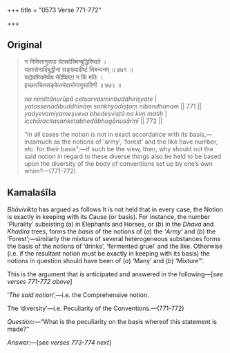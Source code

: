 +++
title = "0573 Verse 771-772"

+++
## Original 
>
> न निमित्तानुरूपा चेत्सर्वस्मिन्बुद्धिरिष्यते ।  
> यतस्सेनादिबुद्धीनां सङ्ख्यादीष्टं निबन्धनम् ॥ ७७१ ॥  
> यद्येवमियमेष्वेव भेदेष्विष्टा न किं मतिः ।  
> इच्छारचितसङ्केतभेदाभोगानुसारिणी ॥ ७७२ ॥ 
>
> *na nimittānurūpā cetsarvasminbuddhiriṣyate* \|  
> *yatassenādibuddhīnāṃ saṅkhyādīṣṭaṃ nibandhanam* \|\| 771 \|\|  
> *yadyevamiyameṣveva bhedeṣviṣṭā na kiṃ matiḥ* \|  
> *icchāracitasaṅketabhedābhogānusāriṇī* \|\| 772 \|\| 
>
> “In all cases the notion is not in exact accordance with its basis,—inasmuch as the notions of ‘army’, ‘forest’ and the like have number, etc. for their basis”;—if such be the view, then, why should not the said notion in regard to these diverse things also be held to be based upon the diversity of the body of conventions set up by one’s own whim?—(771-772)



## Kamalaśīla

*Bhāvivikta* has argued as follows It is not held that in every case, the Notion is exactly in keeping with its Cause (or basis). For instance, the number ‘Plurality’ subsisting (a) in Elephants and Horses, or (*b*) in the *Dhava* and *Khadira* trees, forms the *basis* of the notions of (*a*) the ‘*Army*’ and (*b*) the ‘Forest’;—similarly the mixture of several heterogeneous substances forms the basis of the notions of ‘drinks’, ‘fermented gruel’ and the like. Otherwise (i.e. if the resultant notion must be exactly in keeping with its basis) the notions in question should have been of (*a*) ‘Many’ and (*b*) ‘Mixture’”.

This is the argument that is anticipated and answered in the following—[*see verses 771-772 above*]

‘*The said notion*’,—i.e. the Comprehensive notion.

The ‘diversity’—i.e. Peculiarity of the Conventions.—(771-772)

*Question*:—“What is the peculiarity on the basis whereof this statement is made?”

*Answer*:—[*see verses 773-774 next*]


